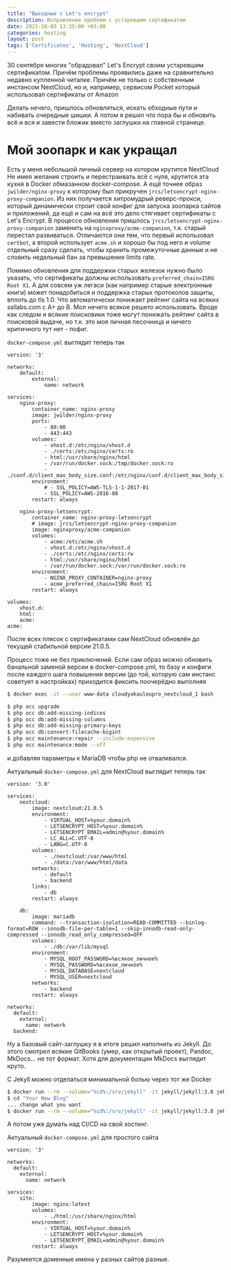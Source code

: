 ```yaml
---
title: "Выходные с Let's encrypt"
description: Исправление проблем с устаревшим сертификатом
date: 2021-10-03 13:35:00 +03:00
categories: hosting
layout: post
tags: ['Certificates', 'Hosting', 'NextCloud']
---
```


30 сентября многих "обрадовал" Let's Encrypt своим устаревшим сертификатом.
Причём проблемы проявились даже на сравнительно недавно купленной читалке.
Причём не только с собственным инстансом NextCloud, но и, например, 
сервисом Pocket который использовал сертификаты от Amazon

Делать нечего, пришлось обновляться, искать обходные пути и набивать очередные шишки.
А потом я решил что пора бы и обновить всё и вся и завести бложик вместо заглушки на главной странице.

# Мой зоопарк и как укращал

Есть у меня небольшой личный сервер на котором крутится NextCloud
Не имея желания строить и перестраивать всё с нуля, крутится эта кухня в Docker
обмазанном docker-compose. А ещё точнее образ `jwilder/nginx-proxy` к которому
был прикручен `jrcs/letsencrypt-nginx-proxy-companion`. Из них получается хитромудрый
реверс-прокси, который динамически строит свой конфиг для запуска зоопарка сайтов и 
приложений, да ещё и сам на всё это дело стягивает сертификаты с Let's Encrypt.
В процессе обновления пришлось `jrcs/letsencrypt-nginx-proxy-companion` заменить на
`nginxproxy/acme-companion`, т.к. старый перестал развиваться. Отличаются они тем,
что первый использовал `certbot`, а второй использует `acme.sh` и хорошо бы под него и
volume отдельный сразу сделать, чтобы хранить промежуточные данные и не словить недельный 
бан за превышение limits rate.

Помимо обновления для поддержки старых железок нужно было указать, что сертификаты должны
использовать `preferred_chain=ISRG Root X1`. А для совсем уж легаси (как например старые
электронные книги) может понадобиться и поддержка старых протоколов защиты, вплоть до 
tls 1.0. Что автоматически понижает рейтинг сайта на всяких ssllabs.com с A+ до B. Мол
нечего всякое решето использовать. Вроде как следом и всякие поисковики тоже могут 
понижать рейтинг сайта в поисковой выдаче, но т.к. это моя личная песочница и ничего
критичного тут нет - пофиг.

`docker-compose.yml` выглядит теперь так
```docker-compose
version: '3'

networks:
    default:
        external:
            name: network

services:
    nginx-proxy:
        container_name: nginx-proxy
        image: jwilder/nginx-proxy
        ports:
            - 80:80
            - 443:443
        volumes:
            - vhost.d:/etc/nginx/vhost.d
            - ./certs:/etc/nginx/certs:ro
            - html:/usr/share/nginx/html
            - /var/run/docker.sock:/tmp/docker.sock:ro
            - ./conf.d/client_max_body_size.conf:/etc/nginx/conf.d/client_max_body_size.conf:ro
        environment:
            # - SSL_POLICY=AWS-TLS-1-1-2017-01
            - SSL_POLICY=AWS-2016-08
        restart: always

    nginx-proxy-letsencrypt:
        container_name: nginx-proxy-letsencrypt
        # image: jrcs/letsencrypt-nginx-proxy-companion
        image: nginxproxy/acme-companion
        volumes:
            - acme:/etc/acme.sh
            - vhost.d:/etc/nginx/vhost.d
            - ./certs:/etc/nginx/certs:rw
            - html:/usr/share/nginx/html
            - /var/run/docker.sock:/var/run/docker.sock:ro
        environment:
            - NGINX_PROXY_CONTAINER=nginx-proxy
            - acme_preferred_chain=ISRG Root X1
        restart: always

volumes:
    vhost.d:
    html:
    acme:                                                                                                                                                                                                                                                                                                                                            acme:
```

После всех плясок с сертификатами сам NextCloud обновлён до текущей 
стабильной версии 21.0.5.

Процесс тоже не без приключений. Если сам образ можно обновить 
банальной заменой версии в docker-compose.yml, то базу и конфиги
после каждого шага повышения версии (до той, которую сам инстанс 
советует в настройках) приходится фиксить поочерёдно выполняя

```bash
$ docker exec -it --user www-data cloudyakauleupro_nextcloud_1 bash

$ php occ upgrade
$ php occ db:add-missing-indices
$ php occ db:add-missing-columns
$ php occ db:add-missing-primary-keys
$ php occ db:convert-filecache-bigint
$ php occ maintenance:repair --include-expensive
$ php occ maintenance:mode --off 
```

и добавляя параметры к MariaDB чтобы php не отваливался.

Актуальный `docker-compose.yml` для NextCloud выглядит теперь так

```docker-compose
version: '3.0'

services:
    nextcloud:
        image: nextcloud:21.0.5
        environment:
            - VIRTUAL_HOST=%your.domain%
            - LETSENCRYPT_HOST=%your.domain%
            - LETSENCRYPT_EMAIL=admin@%your.domain%
            - LC_ALL=C.UTF-8
            - LANG=C.UTF-8
        volumes:
            - ./nextcloud:/var/www/html
            - ./data:/var/www/html/data
        networks:
            - default
            - backend
        links:
            - db
        restart: always

    db:
        image: mariadb
        command: --transaction-isolation=READ-COMMITTED --binlog-format=ROW --innodb-file-per-table=1 --skip-innodb-read-only-compressed --innodb_read_only_compressed=OFF
        volumes:
            - ./db:/var/lib/mysql
        environment:
            - MYSQL_ROOT_PASSWORD=%всякое_личное%
            - MYSQL_PASSWORD=%всякое_личное%
            - MYSQL_DATABASE=nextcloud
            - MYSQL_USER=nextcloud
        networks:
            - backend
        restart: always

networks:
  default:
    external:
      name: network
  backend:
```

Ну а базовый сайт-заглушку я в итоге решил наполнить из Jekyll.
До этого смотрел всякие GitBooks (умер, как открытый проект), Pandoc,
MkDocs... не тот формат. Хотя для документации MkDocs выглядит круто.

С Jekyll можно отделаться минимальной болью через тот же Docker

```bash
$ docker run --rm --volume="%cd%:/srv/jekyll" -it jekyll/jekyll:3.8 jekyll new "Your New Blog"
$ cd "Your New Blog"
... change what you want
$ docker run --rm --volume="%cd%:/srv/jekyll" -it jekyll/jekyll:3.8 jekyll build
```

А потом уже думать над CI/CD на свой хостинг.

Актуальный `docker-compose.yml` для простого сайта

```docker-compose
version: '3'

networks:
  default:
    external:
      name: network

services:
    site:
        image: nginx:latest
        volumes:
            - ./html:/usr/share/nginx/html
        environment:
            - VIRTUAL_HOST=%your.domain%
            - LETSENCRYPT_HOST=%your.domain%
            - LETSENCRYPT_EMAIL=admin@%your.domain%
        restart: always
```

Разумеется доменные имена у разных сайтов разные.
